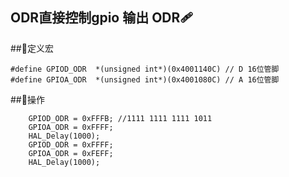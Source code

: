 
## ODR直接控制gpio 输出 ODR🩹



##🥇定义宏
```
#define GPIOD_ODR  *(unsigned int*)(0x4001140C) // D 16位管脚
#define GPIOA_ODR  *(unsigned int*)(0x4001080C) // A 16位管脚
```

##🧰操作

```
    GPIOD_ODR = 0xFFFB; //1111 1111 1111 1011 
    GPIOA_ODR = 0xFFFF;
    HAL_Delay(1000);
    GPIOD_ODR = 0xFFFF;
    GPIOA_ODR = 0xFEFF;
    HAL_Delay(1000);
```



